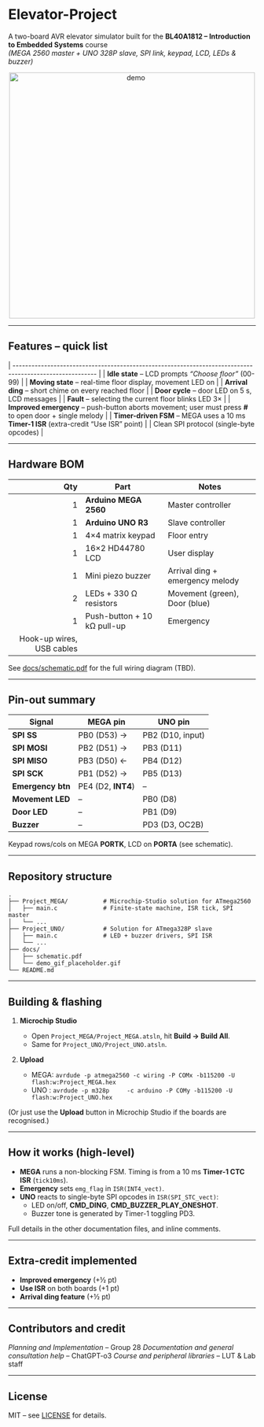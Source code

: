 # Elevator-Project

A two-board AVR elevator simulator built for the **BL40A1812 – Introduction to Embedded Systems** course  
_(MEGA 2560 master + UNO 328P slave, SPI link, keypad, LCD, LEDs & buzzer)_

<p align="center">
  <img src="docs/demo_gif_placeholder.gif" width="500" alt="demo">
</p>

---

## Features – quick list

| -------------------------------------------------------------------------------------------------------- |
| **Idle state** – LCD prompts _“Choose floor”_ (00-99) |
| **Moving state** – real-time floor display, movement LED on |
| **Arrival ding** – short chime on every reached floor |
| **Door cycle** – door LED on 5 s, LCD messages |
| **Fault** – selecting the current floor blinks LED 3× |
| **Improved emergency** – push-button aborts movement; user must press **#** to open door + single melody |
| **Timer-driven FSM** – MEGA uses a 10 ms **Timer-1 ISR** (extra-credit “Use ISR” point) |
| Clean SPI protocol (single-byte opcodes) |

---

## Hardware BOM

|                       Qty | Part                        | Notes                           |
| ------------------------: | --------------------------- | ------------------------------- |
|                         1 | **Arduino MEGA 2560**       | Master controller               |
|                         1 | **Arduino UNO R3**          | Slave controller                |
|                         1 | 4×4 matrix keypad           | Floor entry                     |
|                         1 | 16×2 HD44780 LCD            | User display                    |
|                         1 | Mini piezo buzzer           | Arrival ding + emergency melody |
|                         2 | LEDs + 330 Ω resistors      | Movement (green), Door (blue)   |
|                         1 | Push-button + 10 kΩ pull-up | Emergency                       |
| Hook-up wires, USB cables |

See [docs/schematic.pdf](docs/schematic.pdf) for the full wiring diagram (TBD).

---

## Pin-out summary

| Signal            | MEGA pin           | UNO pin          |
| ----------------- | ------------------ | ---------------- |
| **SPI SS**        | PB0 (D53) →        | PB2 (D10, input) |
| **SPI MOSI**      | PB2 (D51) →        | PB3 (D11)        |
| **SPI MISO**      | PB3 (D50) ←        | PB4 (D12)        |
| **SPI SCK**       | PB1 (D52) →        | PB5 (D13)        |
| **Emergency btn** | PE4 (D2, **INT4**) | –                |
| **Movement LED**  | –                  | PB0 (D8)         |
| **Door LED**      | –                  | PB1 (D9)         |
| **Buzzer**        | –                  | PD3 (D3, OC2B)   |

Keypad rows/cols on MEGA **PORTK**, LCD on **PORTA** (see schematic).

---

## Repository structure

```
.
├── Project_MEGA/          # Microchip-Studio solution for ATmega2560
│   ├── main.c             # Finite-state machine, ISR tick, SPI master
│   └── ...
├── Project_UNO/           # Solution for ATmega328P slave
│   ├── main.c             # LED + buzzer drivers, SPI ISR
│   └── ...
├── docs/
│   ├── schematic.pdf
│   └── demo_gif_placeholder.gif
└── README.md
```

---

## Building & flashing

1. **Microchip Studio**

   - Open `Project_MEGA/Project_MEGA.atsln`, hit **Build → Build All**.
   - Same for `Project_UNO/Project_UNO.atsln`.

2. **Upload**
   - MEGA: `avrdude -p atmega2560 -c wiring -P COMx -b115200 -U flash:w:Project_MEGA.hex`
   - UNO : `avrdude -p m328p     -c arduino -P COMy -b115200 -U flash:w:Project_UNO.hex`

(Or just use the **Upload** button in Microchip Studio if the boards are recognised.)

---

## How it works (high-level)

- **MEGA** runs a non-blocking FSM. Timing is from a 10 ms **Timer-1 CTC ISR** (`tick10ms`).
- **Emergency** sets `emg_flag` in `ISR(INT4_vect)`.
- **UNO** reacts to single-byte SPI opcodes in `ISR(SPI_STC_vect)`:
  - LED on/off, **CMD_DING**, **CMD_BUZZER_PLAY_ONESHOT**.
  - Buzzer tone is generated by Timer-1 toggling PD3.

Full details in the other documentation files, and inline comments.

---

## Extra-credit implemented

- **Improved emergency** (+½ pt)
- **Use ISR** on both boards (+1 pt)
- **Arrival ding feature** (+½ pt)

---

## Contributors and credit

_Planning and Implementation_ – Group 28
_Documentation and general consultation help_ – ChatGPT-o3
_Course and peripheral libraries_ – LUT & Lab staff

---

## License

MIT – see [LICENSE](LICENSE) for details.
